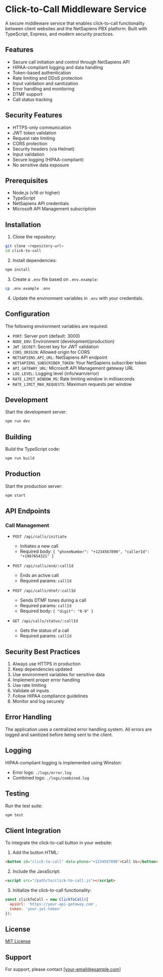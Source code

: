 # Click-to-Call Middleware Service

A secure middleware service that enables click-to-call functionality between client websites and the NetSapiens PBX platform. Built with TypeScript, Express, and modern security practices.

## Features

- Secure call initiation and control through NetSapiens API
- HIPAA-compliant logging and data handling
- Token-based authentication
- Rate limiting and DDoS protection
- Input validation and sanitization
- Error handling and monitoring
- DTMF support
- Call status tracking

## Security Features

- HTTPS-only communication
- JWT token validation
- Request rate limiting
- CORS protection
- Security headers (via Helmet)
- Input validation
- Secure logging (HIPAA-compliant)
- No sensitive data exposure

## Prerequisites

- Node.js (v16 or higher)
- TypeScript
- NetSapiens API credentials
- Microsoft API Management subscription

## Installation

1. Clone the repository:
```bash
git clone <repository-url>
cd click-to-call
```

2. Install dependencies:
```bash
npm install
```

3. Create a `.env` file based on `.env.example`:
```bash
cp .env.example .env
```

4. Update the environment variables in `.env` with your credentials.

## Configuration

The following environment variables are required:

- `PORT`: Server port (default: 3000)
- `NODE_ENV`: Environment (development/production)
- `JWT_SECRET`: Secret key for JWT validation
- `CORS_ORIGIN`: Allowed origin for CORS
- `NETSAPIENS_API_URL`: NetSapiens API endpoint
- `NETSAPIENS_SUBSCRIBER_TOKEN`: Your NetSapiens subscriber token
- `API_GATEWAY_URL`: Microsoft API Management gateway URL
- `LOG_LEVEL`: Logging level (info/warn/error)
- `RATE_LIMIT_WINDOW_MS`: Rate limiting window in milliseconds
- `RATE_LIMIT_MAX_REQUESTS`: Maximum requests per window

## Development

Start the development server:

```bash
npm run dev
```

## Building

Build the TypeScript code:

```bash
npm run build
```

## Production

Start the production server:

```bash
npm start
```

## API Endpoints

### Call Management

- `POST /api/calls/initiate`
  - Initiates a new call
  - Required body: `{ "phoneNumber": "+1234567890", "callerId": "+1987654321" }`

- `POST /api/calls/end/:callId`
  - Ends an active call
  - Required params: `callId`

- `POST /api/calls/dtmf/:callId`
  - Sends DTMF tones during a call
  - Required params: `callId`
  - Required body: `{ "digit": "0-9" }`

- `GET /api/calls/status/:callId`
  - Gets the status of a call
  - Required params: `callId`

## Security Best Practices

1. Always use HTTPS in production
2. Keep dependencies updated
3. Use environment variables for sensitive data
4. Implement proper error handling
5. Use rate limiting
6. Validate all inputs
7. Follow HIPAA compliance guidelines
8. Monitor and log securely

## Error Handling

The application uses a centralized error handling system. All errors are logged and sanitized before being sent to the client.

## Logging

HIPAA-compliant logging is implemented using Winston:
- Error logs: `./logs/error.log`
- Combined logs: `./logs/combined.log`

## Testing

Run the test suite:

```bash
npm test
```

## Client Integration

To integrate the click-to-call button in your website:

1. Add the button HTML:
```html
<button id="click-to-call" data-phone="+1234567890">Call Us</button>
```

2. Include the JavaScript:
```html
<script src="/path/to/click-to-call.js"></script>
```

3. Initialize the click-to-call functionality:
```javascript
const clickToCall = new ClickToCall({
  apiUrl: 'https://your-api-gateway.com',
  token: 'your-jwt-token'
});
```

## License

[MIT License](LICENSE)

## Support

For support, please contact [your-email@example.com] 